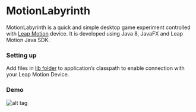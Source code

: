 # MotionLabyrinth

MotionLabyrinth is a quick and simple desktop game experiment controlled with [Leap Motion](https://www.leapmotion.com/) device. It is developed using Java 8, JavaFX and Leap Motion Java SDK.

### Setting up
Add files in [lib folder](lib/) to application’s classpath to enable connection with your Leap Motion Device.

### Demo
![alt tag](demo.gif)

